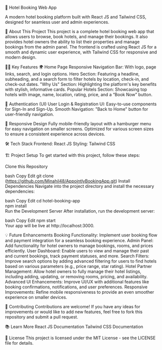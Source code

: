 🏨 Hotel Booking Web App

A modern hotel booking platform built with React JS and Tailwind CSS, designed for seamless user and admin experiences.

🚀 About This Project
This project is a complete hotel booking web app that allows users to browse, book hotels, and manage their bookings. It also provides hotel owners the ability to list their properties and manage bookings from the admin panel. The frontend is crafted using React JS for a smooth and dynamic user experience, with Tailwind CSS for responsive and modern design.

🧑‍💻 Key Features
🌍 Home Page
Responsive Navigation Bar: With logo, page links, search, and login options.
Hero Section: Featuring a headline, subheading, and a search form to filter hotels by location, check-in, and check-out dates.
"Why Us" Section: Highlighting the platform's key benefits with stylish, informative cards.
Popular Hotels Section: Showcasing top hotels with image, name, location, rating, price, and a “Book Now” button.

🔐 Authentication (UI)
User Login & Registration UI: Easy-to-use components for Sign-In and Sign-Up.
Smooth Navigation: "Back to Home" button for user-friendly navigation.

📱 Responsive Design
Fully mobile-friendly layout with a hamburger menu for easy navigation on smaller screens.
Optimized for various screen sizes to ensure a consistent experience across devices.

🛠️ Tech Stack
Frontend: React JS
Styling: Tailwind CSS

🏗️ Project Setup
To get started with this project, follow these steps:

Clone this Repository

bash
Copy
Edit
git clone (https://github.com/Minahil48/AppointlyBookingApp.git) 
Install Dependencies
Navigate into the project directory and install the necessary dependencies:

bash
Copy
Edit
cd hotel-booking-app  
npm install  
Run the Development Server
After installation, run the development server:

bash
Copy
Edit
npm start  
Your app will be live at http://localhost:3000.

💡 Future Enhancements
Booking Functionality: Implement user booking flow and payment integration for a seamless booking experience.
Admin Panel: Add functionality for hotel owners to manage bookings, rooms, and prices efficiently.
User Dashboard: Enable users to view and manage their past and current bookings, track payment statuses, and more.
Search Filters: Improve search options by adding advanced filtering for users to find hotels based on various parameters (e.g., price range, star rating).
Hotel Partner Management: Allow hotel owners to fully manage their hotel listings, including adding, updating, or removing rooms, pricing, and availability.
Advanced UI Enhancements: Improve UI/UX with additional features like booking confirmations, notifications, and user preferences.
Responsive Improvements: Refine mobile responsiveness to provide an even smoother experience on smaller devices.

🌟 Contributing
Contributions are welcome! If you have any ideas for improvements or would like to add new features, feel free to fork this repository and submit a pull request.

📚 Learn More
React JS Documentation
Tailwind CSS Documentation

🔑 License
This project is licensed under the MIT License - see the LICENSE file for details.
